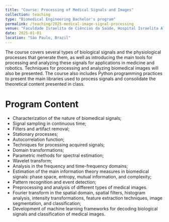 ```yaml
---
title: "Course: Processing of Medical Signals and Images"
collection: teaching
type: "Biomedical Engineering Bachelor's program"
permalink: /teaching/2025-medical-image-signal-processing
venue: "Faculdade Israelita de Ciências da Saúde, Hospital Israelita Albert Einstein"
date: 2025-01-01
location: "São Paulo, Brazil"
---
```


The course covers several types of biological signals and the physiological processes that generate them, as well as introducing the main tools for processing and analyzing these signals for applications in medicine and robotics. Techniques for processing and analyzing biomedical images will also be presented. The course also includes Python programming practices to present the main libraries used to process signals and consolidate the theoretical content presented in class.


Program Content
======

- Characterization of the nature of biomedical signals;
- Signal sampling in continuous time;
- Filters and artifact removal;
- Stationary processes;
- Autocorrelation function;
- Techniques for processing acquired signals;
- Domain transformations;
- Parametric methods for spectral estimation;
- Wavelet transform;
- Analysis in the frequency and time-frequency domains;
- Estimation of the main information theory measures in biomedical signals: phase space, entropy, mutual information, and complexity;
- Pattern recognition and event detection;
- Preprocessing and analysis of different types of medical images.
- Fourier transform in the spatial domain, spatial filters, histogram analysis, intensity transformations, feature extraction techniques, image segmentation, and classification;
- Development of machine learning frameworks for decoding biological signals and classification of medical images.


